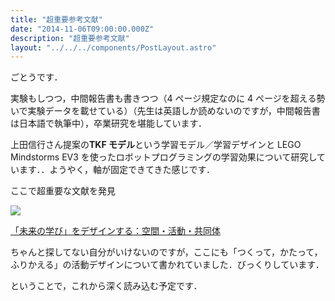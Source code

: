 ```yaml
---
title: "超重要参考文献"
date: "2014-11-06T09:00:00.000Z"
description: "超重要参考文献"
layout: "../../../components/PostLayout.astro"
---
```


ごとうです．

実験もしつつ，中間報告書も書きつつ（4 ページ規定なのに 4 ページを超える勢いで実験データを載せている）（先生は英語しか読めないのですが，中間報告書は日本語で執筆中），卒業研究を堪能しています．

上田信行さん提案の**TKF モデル**という学習モデル／学習デザインと LEGO Mindstorms EV3 を使ったロボットプログラミングの学習効果について研究しています．．ようやく，軸が固定できてきた感じです．

ここで超重要な文献を発見

![](https://cdn-images-1.medium.com/max/2000/0*VBbGiYZB2r9uMz4U.jpg)

[「未来の学び」をデザインする：空間・活動・共同体](http://www.amazon.co.jp/%E3%80%8C%E6%9C%AA%E6%9D%A5%E3%81%AE%E5%AD%A6%E3%81%B3%E3%80%8D%E3%82%92%E3%83%87%E3%82%B6%E3%82%A4%E3%83%B3%E3%81%99%E3%82%8B%E2%80%95%E7%A9%BA%E9%96%93%E3%83%BB%E6%B4%BB%E5%8B%95%E3%83%BB%E5%85%B1%E5%90%8C%E4%BD%93-%E7%BE%8E%E9%A6%AC-%E3%81%AE%E3%82%86%E3%82%8A/dp/413053078X/ref=sr_1_1?s=books&ie=UTF8&qid=1415284570&sr=1-1&keywords=%E3%80%8C%E6%9C%AA%E6%9D%A5%E3%81%AE%E5%AD%A6%E3%81%B3%E3%80%8D%E3%82%92%E3%83%87%E3%82%B6%E3%82%A4%E3%83%B3%E3%81%99%E3%82%8B)

ちゃんと探してない自分がいけないのですが，ここにも「つくって，かたって，ふりかえる」の活動デザインについて書かれていました．びっくりしています．

ということで，これから深く読み込む予定です．
